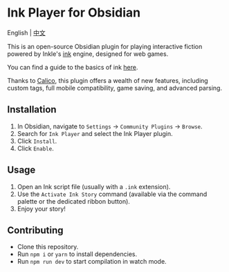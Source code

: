 # Ink Player for Obsidian

English | [中文](./README.zh-cn.md)

This is an open-source Obsidian plugin for playing interactive fiction powered by Inkle's [ink](https://www.inklestudios.com/ink/) engine, designed for web games.

You can find a guide to the basics of ink [here](https://github.com/inkle/ink/blob/master/Documentation/WritingWithInk.md).

Thanks to [Calico](https://elliotherriman.itch.io/calico), this plugin offers a wealth of new features, including custom tags, full mobile compatibility, game saving, and advanced parsing.

## Installation

1.  In Obsidian, navigate to `Settings` → `Community Plugins` → `Browse`.
2.  Search for `Ink Player` and select the Ink Player plugin.
3.  Click `Install`.
4.  Click `Enable`.

## Usage

1.  Open an Ink script file (usually with a `.ink` extension).
2.  Use the `Activate Ink Story` command (available via the command palette or the dedicated ribbon button).
3.  Enjoy your story!

## Contributing

-   Clone this repository.
-   Run `npm i` or `yarn` to install dependencies.
-   Run `npm run dev` to start compilation in watch mode.
